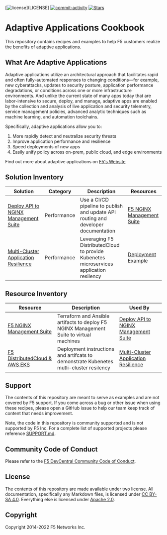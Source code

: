 [![license](https://img.shields.io/github/license/f5devcentral/adaptiveapps)](LICENSE]
[![commit-activity](https://img.shields.io/github/commit-activity/m/f5devcentral/adaptiveapps)](https://github.com/f5devcentral/adaptiveapps/commits)
[![Stars](https://img.shields.io/github/stars/f5devcentral?style=social)](https://github.com/f5devcentral)

# Adaptive Applications Cookbook

This repository contains recipes and examples to help F5 customers realize the benefits of adaptive applications.

## What Are Adaptive Applications

Adaptive applications utilize an architectural approach that facilitates rapid and often fully-automated responses to changing conditions—for example, new cyberattacks, updates to security posture, application performance degradations, or conditions across one or more infrastructure environments.
And unlike the current state of many apps today that are labor-intensive to secure, deploy, and manage, adaptive apps are enabled by the collection and analysis of live application and security telemetry, service management policies, advanced analytic techniques such as machine learning, and automation toolchains.

Specifically, adaptive applications allow you to:
1. More rapidly detect and neutralize security threats
2. Improve application performance and resilience
3. Speed deployments of new apps
4. Easily unify policy across on-prem, public cloud, and edge environments


Find out more about adaptive applications on [F5's Website](https://www.f5.com/company/adaptive-applications)

## Solution Inventory

| Solution | Category | Description | Resources |
| -------- | -------- |----------- | --------- |
| [Deploy API to NGINX Management Suite](solutions/deploy-api-to-f5-nginx-management-suite) | Performance | Use a CI/CD pipeline to publish and update API routing and developer documentation | [F5 NGINX Management Suite](resources/f5-nginx-management-suite) |
| [Multi-Cluster Application Resilience](solutions/k8s-mutlicluster-resilency/)| Performance | Leveraging F5 DistributedCloud to provide Kubenetes microservices application resilency | [Deployment Example](resources/f5xc-vk8s-mk8s-nlb/)

## Resource Inventory

| Resource | Description | Used By |
| -------- | ----------- | ------- |
| [F5 NGINX Management Suite](resources/f5-nginx-management-suite) | Terraform and Ansible artifacts to deploy F5 NGINX Management Suite to virtual machines | [Deploy API to NGINX Management Suite](solutions/deploy-api-to-f5-nginx-management-suite) |
| [F5 DistributedCloud & AWS EKS](resources/f5xc-vk8s-mk8s-nlb/) | Deployment instructions and artifcats to demonstrate Kubenetes mutli-cluster resilency | [Multi-Cluster Application Resilience](solutions/k8s-mutlicluster-resilency/) |

## Support

The contents of this repository are meant to serve as examples and are not covered by F5 support.
If you come across a bug or other issue when using these recipes, please open a GitHub issue to help our team keep track of content that needs improvement.

Note, the code in this repository is community supported and is not supported by F5 Inc.  For a complete list of supported projects please reference [SUPPORT.md](SUPPORT.md).

## Community Code of Conduct

Please refer to the [F5 DevCentral Community Code of Conduct](code_of_conduct.md).

## License

The contents of this repository are made available under two license.
All documentation, specifically any Markdown files, is licensed under [CC BY-SA 4.0](https://creativecommons.org/licenses/by-sa/4.0/legalcode).
Everything else is licensed under [Apache 2.0](LICENSE).

## Copyright

Copyright 2014-2022 F5 Networks Inc.
